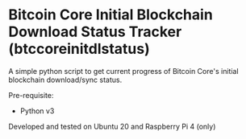 # Bitcoin Core Initial Blockchain Download Status Tracker (btccoreinitdlstatus)
A simple python script to get current progress of Bitcoin Core's initial blockchain download/sync status.

Pre-requisite:
- Python v3

Developed and tested on Ubuntu 20 and Raspberry Pi 4 (only)
